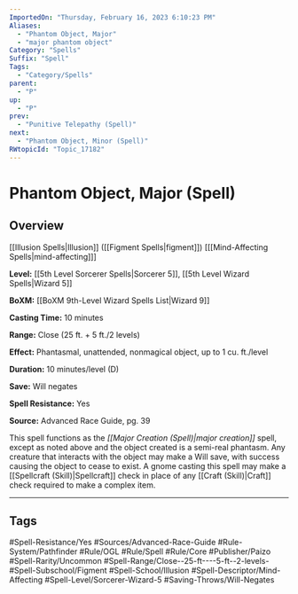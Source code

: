 ```yaml
---
ImportedOn: "Thursday, February 16, 2023 6:10:23 PM"
Aliases:
  - "Phantom Object, Major"
  - "major phantom object"
Category: "Spells"
Suffix: "Spell"
Tags:
  - "Category/Spells"
parent:
  - "P"
up:
  - "P"
prev:
  - "Punitive Telepathy (Spell)"
next:
  - "Phantom Object, Minor (Spell)"
RWtopicId: "Topic_17182"
---
```

# Phantom Object, Major (Spell)
## Overview
[[Illusion Spells|Illusion]] ([[Figment Spells|figment]]) \[[[Mind-Affecting Spells|mind-affecting]]]

**Level:** [[5th Level Sorcerer Spells|Sorcerer 5]], [[5th Level Wizard Spells|Wizard 5]]

**BoXM:** [[BoXM 9th-Level Wizard Spells List|Wizard 9]]

**Casting Time:** 10 minutes

**Range:** Close (25 ft. + 5 ft./2 levels)

**Effect:** Phantasmal, unattended, nonmagical object, up to 1 cu. ft./level

**Duration:** 10 minutes/level (D)

**Save:** Will negates

**Spell Resistance:** Yes

**Source:** Advanced Race Guide, pg. 39

This spell functions as the *[[Major Creation (Spell)|major creation]]* spell, except as noted above and the object created is a semi-real phantasm. Any creature that interacts with the object may make a Will save, with success causing the object to cease to exist. A gnome casting this spell may make a [[Spellcraft (Skill)|Spellcraft]] check in place of any [[Craft (Skill)|Craft]] check required to make a complex item.


---
## Tags
#Spell-Resistance/Yes #Sources/Advanced-Race-Guide #Rule-System/Pathfinder #Rule/OGL #Rule/Spell #Rule/Core #Publisher/Paizo #Spell-Rarity/Uncommon #Spell-Range/Close--25-ft----5-ft--2-levels- #Spell-Subschool/Figment #Spell-School/Illusion #Spell-Descriptor/Mind-Affecting #Spell-Level/Sorcerer-Wizard-5 #Saving-Throws/Will-Negates

